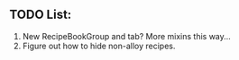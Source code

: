 ## TODO List:

1. New RecipeBookGroup and tab? More mixins this way...
2. Figure out how to hide non-alloy recipes.